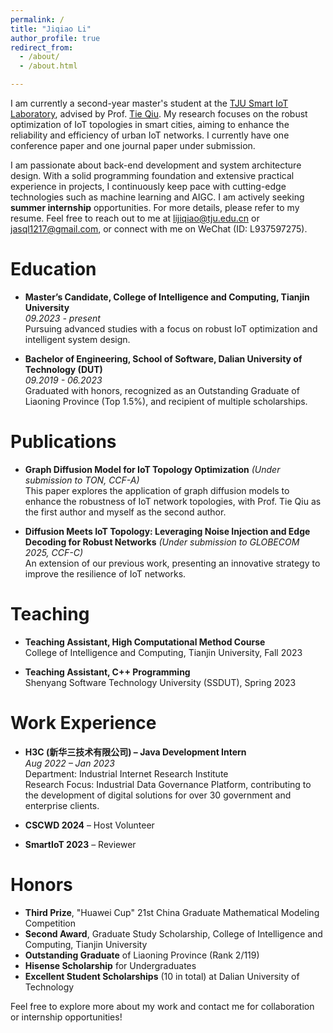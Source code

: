 ```yaml
---
permalink: /
title: "Jiqiao Li"
author_profile: true
redirect_from: 
  - /about/
  - /about.html

---
```




I am currently a second-year master's student at the [TJU Smart IoT Laboratory](https://smartiotlab.net/Home), advised by Prof. [Tie Qiu](https://smartiotlab.net/Team). My research focuses on the robust optimization of IoT topologies in smart cities, aiming to enhance the reliability and efficiency of urban IoT networks. I currently have one conference paper and one journal paper under submission.

I am passionate about back-end development and system architecture design. With a solid programming foundation and extensive practical experience in projects, I continuously keep pace with cutting-edge technologies such as machine learning and AIGC. I am actively seeking **summer internship** opportunities. For more details, please refer to my resume. Feel free to reach out to me at [lijiqiao@tju.edu.cn](mailto:lijiqiao@tju.edu.cn) or [jasql1217@gmail.com](mailto:jasql1217@gmail.com), or connect with me on WeChat (ID: L937597275).


# Education

- **Master’s Candidate, College of Intelligence and Computing, Tianjin University**  
  *09.2023 - present*  
  Pursuing advanced studies with a focus on robust IoT optimization and intelligent system design.

- **Bachelor of Engineering, School of Software, Dalian University of Technology (DUT)**  
  *09.2019 - 06.2023*  
  Graduated with honors, recognized as an Outstanding Graduate of Liaoning Province (Top 1.5%), and recipient of multiple scholarships.

# Publications

- **Graph Diffusion Model for IoT Topology Optimization** *(Under submission to TON, CCF-A)*  
  This paper explores the application of graph diffusion models to enhance the robustness of IoT network topologies, with Prof. Tie Qiu as the first author and myself as the second author.

- **Diffusion Meets IoT Topology: Leveraging Noise Injection and Edge Decoding for Robust Networks** *(Under submission to GLOBECOM 2025, CCF-C)*  
  An extension of our previous work, presenting an innovative strategy to improve the resilience of IoT networks.

# Teaching

- **Teaching Assistant, High Computational Method Course**  
  College of Intelligence and Computing, Tianjin University, Fall 2023

- **Teaching Assistant, C++ Programming**  
  Shenyang Software Technology University (SSDUT), Spring 2023

# Work Experience

- **H3C (新华三技术有限公司) – Java Development Intern**  
  *Aug 2022 – Jan 2023*  
  Department: Industrial Internet Research Institute  
  Research Focus: Industrial Data Governance Platform, contributing to the development of digital solutions for over 30 government and enterprise clients.

- **CSCWD 2024** – Host Volunteer

- **SmartIoT 2023** – Reviewer

# Honors

- **Third Prize**, "Huawei Cup" 21st China Graduate Mathematical Modeling Competition  
- **Second Award**, Graduate Study Scholarship, College of Intelligence and Computing, Tianjin University  
- **Outstanding Graduate** of Liaoning Province (Rank 2/119)  
- **Hisense Scholarship** for Undergraduates  
- **Excellent Student Scholarships** (10 in total) at Dalian University of Technology

Feel free to explore more about my work and contact me for collaboration or internship opportunities!
